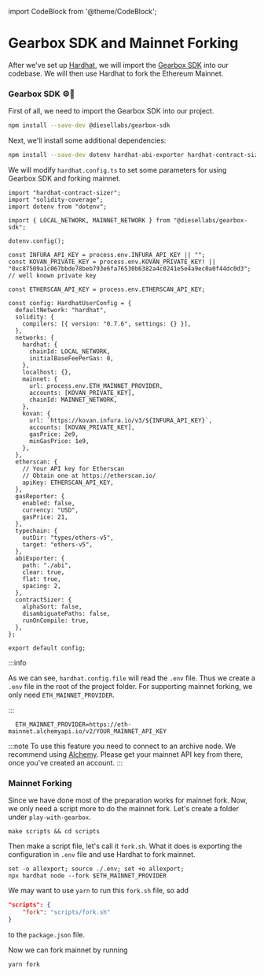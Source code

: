 import CodeBlock from '@theme/CodeBlock';

# Gearbox SDK  and Mainnet Forking 

After we've set up [Hardhat](./initialize-hardhat.md), we will import the [Gearbox SDK](https://github.com/Gearbox-protocol/gearbox-sdk) into our codebase. We will then use Hardhat to fork the Ethereum Mainnet.

### Gearbox SDK ⚙️🧰

First of all, we need to import the Gearbox SDK into our project.

```bash npm2yarn
npm install --save-dev @diesellabs/gearbox-sdk
```

Next, we'll install some additional dependencies:

```bash npm2yarn
npm install --save-dev dotenv hardhat-abi-exporter hardhat-contract-sizer
```

We will modify `hardhat.config.ts` to set some parameters for using Gearbox SDK and forking mainnet.

```tsx title="hardhat.config.ts"
import "hardhat-contract-sizer";
import "solidity-coverage";
import dotenv from "dotenv";

import { LOCAL_NETWORK, MAINNET_NETWORK } from "@diesellabs/gearbox-sdk";

dotenv.config();

const INFURA_API_KEY = process.env.INFURA_API_KEY || "";
const KOVAN_PRIVATE_KEY = process.env.KOVAN_PRIVATE_KEY! || "0xc87509a1c067bbde78beb793e6fa76530b6382a4c0241e5e4a9ec0a0f44dc0d3"; // well known private key

const ETHERSCAN_API_KEY = process.env.ETHERSCAN_API_KEY;

const config: HardhatUserConfig = {
  defaultNetwork: "hardhat",
  solidity: {
    compilers: [{ version: "0.7.6", settings: {} }],
  },
  networks: {
    hardhat: {
      chainId: LOCAL_NETWORK,
      initialBaseFeePerGas: 0,
    },
    localhost: {},
    mainnet: {
      url: process.env.ETH_MAINNET_PROVIDER,
      accounts: [KOVAN_PRIVATE_KEY],
      chainId: MAINNET_NETWORK,
    },
    kovan: {
      url: `https://kovan.infura.io/v3/${INFURA_API_KEY}`,
      accounts: [KOVAN_PRIVATE_KEY],
      gasPrice: 2e9,
      minGasPrice: 1e9,
    },
  },
  etherscan: {
    // Your API key for Etherscan
    // Obtain one at https://etherscan.io/
    apiKey: ETHERSCAN_API_KEY,
  },
  gasReporter: {
    enabled: false,
    currency: "USD",
    gasPrice: 21,
  },
  typechain: {
    outDir: "types/ethers-v5",
    target: "ethers-v5",
  },
  abiExporter: {
    path: "./abi",
    clear: true,
    flat: true,
    spacing: 2,
  },
  contractSizer: {
    alphaSort: false,
    disambiguatePaths: false,
    runOnCompile: true,
  },
};

export default config;
```

:::info

As we can see, `hardhat.config.file` will read the `.env` file. Thus we create a `.env` file in the root of the project folder. For supporting mainnet forking, we only need `ETH_MAINNET_PROVIDER`.

:::

```title=".env"
  ETH_MAINNET_PROVIDER=https://eth-mainnet.alchemyapi.io/v2/YOUR_MAINNET_API_KEY

```

:::note
To use this feature you need to connect to an archive node. We recommend using [Alchemy](https://www.alchemy.com/). Please get your mainnet API key from there, once you've created an account.
:::
### Mainnet Forking

Since we have done most of the preparation works for mainnet fork. Now, we only need a script more to do the mainnet fork. Let's create a folder under `play-with-gearbox`.

`make scripts && cd scripts`

Then make a script file, let's call it `fork.sh`. What it does is exporting the configuration in `.env` file and use Hardhat to fork mainnet.

```shell title="fork.sh"
set -o allexport; source ./.env; set +o allexport;
npx hardhat node --fork $ETH_MAINNET_PROVIDER

```

We may want to use `yarn` to run this `fork.sh` file, so add 
```json
"scripts": {
    "fork": "scripts/fork.sh"
}
```
to the `package.json` file.

Now we can fork mainnet by running

```
yarn fork
```

